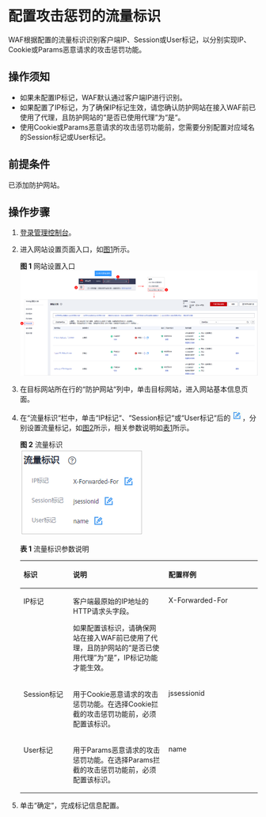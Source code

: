 # 配置攻击惩罚的流量标识<a name="waf_01_0270"></a>

WAF根据配置的流量标识识别客户端IP、Session或User标记，以分别实现IP、Cookie或Params恶意请求的攻击惩罚功能。

## 操作须知<a name="section9413359170"></a>

-   如果未配置IP标记，WAF默认通过客户端IP进行识别。
-   如果配置了IP标记，为了确保IP标记生效，请您确认防护网站在接入WAF前已使用了代理，且防护网站的“是否已使用代理“为“是“。
-   使用Cookie或Params恶意请求的攻击惩罚功能前，您需要分别配置对应域名的Session标记或User标记。

## 前提条件<a name="section2256777914731"></a>

已添加防护网站。

## 操作步骤<a name="section550017511188"></a>

1.  [登录管理控制台](https://console.huaweicloud.com/?locale=zh-cn)。
2.  进入网站设置页面入口，如[图1](#zh-cn_topic_0110861354_fig172535820151)所示。

    **图 1**  网站设置入口<a name="zh-cn_topic_0110861354_fig172535820151"></a>  
    ![](figures/网站设置入口.png "网站设置入口")

3.  在目标网站所在行的“防护网站“列中，单击目标网站，进入网站基本信息页面。
4.  在“流量标识“栏中，单击“IP标记“、“Session标记“或“User标记“后的![](figures/icon-edit.jpg)，分别设置流量标记，如[图2](#fig165215137120)所示，相关参数说明如[表1](#table17733717165019)所示。

    **图 2**  流量标识<a name="fig165215137120"></a>  
    ![](figures/流量标识.png "流量标识")

    **表 1**  流量标识参数说明

    <a name="table17733717165019"></a>
    <table><thead align="left"><tr id="row1487913215612"><th class="cellrowborder" valign="top" width="20.830000000000002%" id="mcps1.2.4.1.1"><p id="p6879102195613"><a name="p6879102195613"></a><a name="p6879102195613"></a>标识</p>
    </th>
    <th class="cellrowborder" valign="top" width="40.160000000000004%" id="mcps1.2.4.1.2"><p id="p98791626560"><a name="p98791626560"></a><a name="p98791626560"></a>说明</p>
    </th>
    <th class="cellrowborder" valign="top" width="39.01%" id="mcps1.2.4.1.3"><p id="p1623713189516"><a name="p1623713189516"></a><a name="p1623713189516"></a>配置样例</p>
    </th>
    </tr>
    </thead>
    <tbody><tr id="row1687918217567"><td class="cellrowborder" valign="top" width="20.830000000000002%" headers="mcps1.2.4.1.1 "><p id="p1587916216560"><a name="p1587916216560"></a><a name="p1587916216560"></a>IP标记</p>
    </td>
    <td class="cellrowborder" valign="top" width="40.160000000000004%" headers="mcps1.2.4.1.2 "><p id="p819112813113"><a name="p819112813113"></a><a name="p819112813113"></a>客户端最原始的IP地址的HTTP请求头字段。</p>
    <p id="p88797218568"><a name="p88797218568"></a><a name="p88797218568"></a>如果配置该标识，请确保网站在接入WAF前已使用了代理，且防护网站的<span class="parmname" id="parmname54777479209"><a name="parmname54777479209"></a><a name="parmname54777479209"></a>“是否已使用代理”</span>为<span class="parmvalue" id="parmvalue1868832310211"><a name="parmvalue1868832310211"></a><a name="parmvalue1868832310211"></a>“是”</span>，IP标记功能才能生效。</p>
    </td>
    <td class="cellrowborder" valign="top" width="39.01%" headers="mcps1.2.4.1.3 "><p id="p1638915377711"><a name="p1638915377711"></a><a name="p1638915377711"></a>X-Forwarded-For</p>
    </td>
    </tr>
    <tr id="row108791825563"><td class="cellrowborder" valign="top" width="20.830000000000002%" headers="mcps1.2.4.1.1 "><p id="p588032195610"><a name="p588032195610"></a><a name="p588032195610"></a>Session标记</p>
    </td>
    <td class="cellrowborder" valign="top" width="40.160000000000004%" headers="mcps1.2.4.1.2 "><p id="p208804235612"><a name="p208804235612"></a><a name="p208804235612"></a>用于Cookie恶意请求的攻击惩罚功能。在选择Cookie拦截的攻击惩罚功能前，必须配置该标识。</p>
    </td>
    <td class="cellrowborder" valign="top" width="39.01%" headers="mcps1.2.4.1.3 "><p id="p1587121619123"><a name="p1587121619123"></a><a name="p1587121619123"></a>jssessionid</p>
    </td>
    </tr>
    <tr id="row134001337195610"><td class="cellrowborder" valign="top" width="20.830000000000002%" headers="mcps1.2.4.1.1 "><p id="p154011373568"><a name="p154011373568"></a><a name="p154011373568"></a>User标记</p>
    </td>
    <td class="cellrowborder" valign="top" width="40.160000000000004%" headers="mcps1.2.4.1.2 "><p id="p129648218176"><a name="p129648218176"></a><a name="p129648218176"></a>用于Params恶意请求的攻击惩罚功能。在选择Params拦截的攻击惩罚功能前，必须配置该标识。</p>
    </td>
    <td class="cellrowborder" valign="top" width="39.01%" headers="mcps1.2.4.1.3 "><p id="p28741456111120"><a name="p28741456111120"></a><a name="p28741456111120"></a>name</p>
    </td>
    </tr>
    </tbody>
    </table>

5.  单击“确定“，完成标记信息配置。

